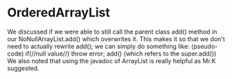 # OrderedArrayList
 We discussed if we were able to still call the parent class add() method in our NoNullArrayList.add() which overwrites it. This makes it so that we don't need to actually rewrite add(); we can simply do something like:
    (pseudo-code)
    if(//null value//) throw error;
    add() (which refers to the super.add())
We also noted that using the javadoc of ArrayList is really helpful as Mr.K suggested.

